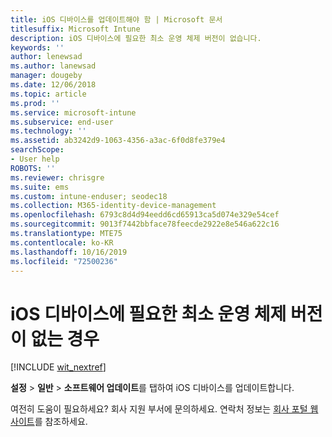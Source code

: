 ```yaml
---
title: iOS 디바이스를 업데이트해야 함 | Microsoft 문서
titlesuffix: Microsoft Intune
description: iOS 디바이스에 필요한 최소 운영 체제 버전이 없습니다.
keywords: ''
author: lenewsad
ms.author: lanewsad
manager: dougeby
ms.date: 12/06/2018
ms.topic: article
ms.prod: ''
ms.service: microsoft-intune
ms.subservice: end-user
ms.technology: ''
ms.assetid: ab3242d9-1063-4356-a3ac-6f0d8fe379e4
searchScope:
- User help
ROBOTS: ''
ms.reviewer: chrisgre
ms.suite: ems
ms.custom: intune-enduser; seodec18
ms.collection: M365-identity-device-management
ms.openlocfilehash: 6793c8d4d94eedd6cd65913ca5d074e329e54cef
ms.sourcegitcommit: 9013f7442bbface78feecde2922e8e546a622c16
ms.translationtype: MTE75
ms.contentlocale: ko-KR
ms.lasthandoff: 10/16/2019
ms.locfileid: "72500236"
---
```

# <a name="your-ios-device-doesnt-have-the-required-minimum-operating-system-version"></a>iOS 디바이스에 필요한 최소 운영 체제 버전이 없는 경우

[!INCLUDE [wit_nextref](includes/end-user-os-update-guidance.md)]

**설정** > **일반** > **소프트웨어 업데이트**를 탭하여 iOS 디바이스를 업데이트합니다.

여전히 도움이 필요하세요? 회사 지원 부서에 문의하세요. 연락처 정보는 [회사 포털 웹 사이트](https://go.microsoft.com/fwlink/?linkid=2010980)를 참조하세요.
